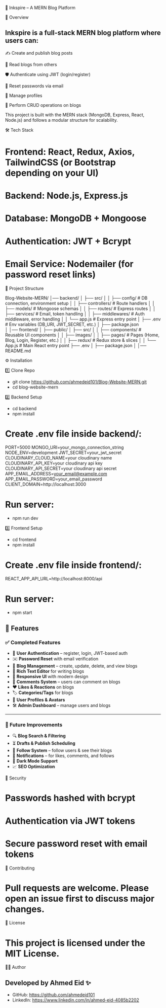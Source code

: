 📌 Inkspire – A MERN Blog Platform

🚀 Overview

## Inkspire is a full-stack MERN blog platform where users can:

✍️ Create and publish blog posts

📖 Read blogs from others

🛡️ Authenticate using JWT (login/register)

🔐 Reset passwords via email

👤 Manage profiles

📌 Perform CRUD operations on blogs

This project is built with the MERN stack (MongoDB, Express, React, Node.js) and follows a modular structure for scalability.

🛠️ Tech Stack

# Frontend: React, Redux, Axios, TailwindCSS (or Bootstrap depending on your UI)

# Backend: Node.js, Express.js

# Database: MongoDB + Mongoose

# Authentication: JWT + Bcrypt

# Email Service: Nodemailer (for password reset links)

📂 Project Structure

Blog-Website-MERN/
│── backend/
│   ├── src/
│   │   ├── config/        # DB connection, environment setup
│   │   ├── controllers/   # Route handlers
│   │   ├── models/        # Mongoose schemas
│   │   ├── routes/        # Express routes
│   │   ├── services/      # Email, token handling
│   │   ├── middlewares/   # Auth middleware, error handling
│   │   └── app.js         # Express entry point
│   ├── .env               # Env variables (DB_URI, JWT_SECRET, etc.)
│   ├── package.json       
│
│── frontend/
│   ├── public/
│   ├── src/
│   │   ├── components/    # Reusable UI components
│   │   ├── images/
│   │   ├── pages/         # Pages (Home, Blog, Login, Register, etc.)
│   │   ├── redux/         # Redux store & slices
│   │   └── App.js         # Main React entry point       ├── .env 
│   ├── package.json
│
│── README.md

⚙️ Installation

1️⃣ Clone Repo
- git clone https://github.com/ahmedeid101/Blog-Website-MERN.git
- cd blog-website-mern

2️⃣ Backend Setup
- cd backend
- npm install

# Create .env file inside backend/:
PORT=5000
MONGO_URI=your_mongo_connection_string
NODE_ENV=development
JWT_SECRET=your_jwt_secret
CLOUDINARY_CLOUD_NAME=your cloudinary name
CLOUDINARY_API_KEY=your cloudinary api key
CLOUDINARY_API_SECRET=your cloudinary api secret
APP_EMAIL_ADDRESS=your_email@example.com
APP_EMAIL_PASSWORD=your_email_password
CLIENT_DOMAIN=http://localhost:3000

# Run server:
- npm run dev

3️⃣ Frontend Setup
- cd frontend
- npm install

# Create .env file inside frontend/:
REACT_APP_API_URL=http://localhost:8000/api

# Run server:
- npm start

## 🚀 Features

### ✅ Completed Features
- 🔐 **User Authentication** – register, login, JWT-based auth  
- ✉️ **Password Reset** with email verification  
- 📝 **Blog Management** – create, update, delete, and view blogs  
- 🎨 **Rich Text Editor** for writing blogs  
- 📱 **Responsive UI** with modern design  
- 💬 **Comments System** – users can comment on blogs  
- ❤️ **Likes & Reactions** on blogs  
- 🏷️ **Categories/Tags** for blogs  
- 👤 **User Profiles & Avatars**  
- 🛠️ **Admin Dashboard** – manage users and blogs  

---

### 🔮 Future Improvements
- 🔍 **Blog Search & Filtering**  
- ⏳ **Drafts & Publish Scheduling**  
- 🤝 **Follow System** – follow users & see their blogs  
- 🔔 **Notifications** – for likes, comments, and follows  
- 🌙 **Dark Mode Support**  
- 📈 **SEO Optimization**  


🔐 Security

# Passwords hashed with bcrypt

# Authentication via JWT tokens

# Secure password reset with email tokens

🤝 Contributing

# Pull requests are welcome. Please open an issue first to discuss major changes.

📜 License

# This project is licensed under the MIT License.

👨‍💻 Author

## Developed by Ahmed Eid ✨
- GitHub: https://github.com/ahmedeid101
- LinkedIn: https://www.linkedin.com/in/ahmed-eid-4085b2202
